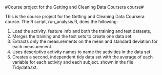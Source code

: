 
#Course project for the Getting and Cleaning Data Coursera course#

This is the course project for the Getting and Cleaning Data Coursera course. The R script, run_analysis.R, does the following:

 1. Load the activity, feature info and both the training and test datasets, 
 2. Merges the training and the test sets to create one data set.
 3. Extracts only the measurements on the mean and standard deviation for each measurement.
 4. Uses descriptive activity names to name the activities in the data set
 5. Creates a second, independent tidy data set with the average of each variable for each activity and each subject. shown in the file Tidydata.txt.